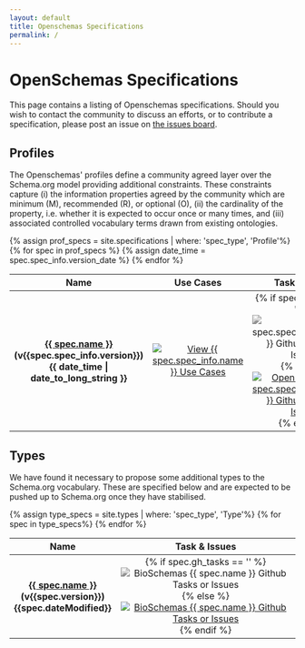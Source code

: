 ```yaml
---
layout: default
title: Openschemas Specifications
permalink: /
---
```

<h1>OpenSchemas Specifications</h1>

<p>This page contains a listing of Openschemas specifications. Should you wish to contact 
the community to discuss an efforts, or to contribute a specification,
 please post an issue on <a href="{{ site.repo }}/issues" itemprop="email">the issues board</a>.</p>

<h2>Profiles</h2>

<p>The Openschemas' profiles define a community agreed layer over the Schema.org model providing additional constraints. These constraints capture (i) the information properties agreed by the community which are minimum (M), recommended (R), or optional (O), (ii) the cardinality of the property, i.e. whether it is expected to occur once or many times, and (iii) associated controlled vocabulary terms drawn from existing ontologies. </p>

<div class="bioschemas-spec-list-wrapper">
  <table class="bioschemas_spec_list" style="width: 100%; margin-left: auto; margin-right: auto; text-align: center;">
      <thead>
      <tr>
      <th>Name</th>
      <th style="text-align: center;">Use Cases</th>
      <th style="text-align: center;">Task &amp; Issues</th>
      <th style="text-align: center;">Github</th>
      </tr>
      </thead>
      <tbody>
      {% assign prof_specs = site.specifications | where: 'spec_type', 'Profile'%}
      {% for spec in prof_specs %}
      <tr>
      {% assign date_time = spec.spec_info.version_date %}
      <th><a href="{{ site.github.url }}/{{ spec.name }}/" title="{{ spec.spec_info.subtitle }}">{{ spec.name }}</a><br />(v{{spec.spec_info.version}})<br />{{ date_time | date_to_long_string }}</th>
      <td class="spec_links">
      <a href="{{ spec.use_cases_url }}">
      <img src="https://openschemas.github.io/assets/images/use_case_spec.png" alt="View {{ spec.spec_info.name }} Use Cases"></a>
      </td>
      <td class="spec_links">
      {% if spec.gh_tasks == '' %}
      <a><img src="https://openschemas.github.io/assets/images/specs_tasks.png" alt="{{ spec.spec_info.property }} Github Tasks or Issues" style="filter: grayscale(100%);"></a>{% else %}
      <a href="{{ spec.gh_tasks }}" target="_blank">
      <img src="https://openschemas.github.io/assets/images/specs_tasks.png" alt="Open Schemas {{ spec.spec_info.property }} Github Tasks or Issues"></a>{% endif %}
      </td>
      <td class="spec_links">
      <a href="{{ site.github.repository_url }}/tree/master/_specifications/{{ spec.name }}.html" target="_blank">
      <img src="https://openschemas.github.io/assets/images/spec_examples.png" alt="View Github">
      </a>
      </td>
      </tr>
      {% endfor %}
      </tbody>
  </table>
</div>


<h2>Types</h2>
<p>We have found it necessary to propose some additional types to the Schema.org vocabulary. 
    These are specified below and are expected to be pushed up to Schema.org once they have stabilised.</p>

<table class="bioschemas_spec_list" style="width: 100%; margin-left: auto; margin-right: auto; text-align: center;">
    <thead>
    <tr>
        <th>Name</th>
        <th style="text-align: center;">Task &amp; Issues</th>
    </tr>
    </thead>
    <tbody>
    {% assign type_specs = site.types | where: 'spec_type', 'Type'%}
    {% for spec in  type_specs%}
    <tr>
        <th><a href="/types/{{ spec.name }}" title="{{spec.subtitle}}">{{ spec.name }}</a><br />(v{{spec.version}})<br />{{spec.dateModified}}</th>
        <td class="spec_links">
            {% if spec.gh_tasks == '' %}
              <a>
                <img src="https://openschemas.github.io/assets/images/specs_tasks.png" alt="BioSchemas {{ spec.name }} Github Tasks or Issues" style="filter: grayscale(100%);">
              </a>
            {% else %}
              <a href="{{spec.gh_tasks}}">
                <img src="https://openschemas.github.io/assets/images/specs_tasks.png" alt="BioSchemas {{ spec.name }} Github Tasks or Issues">
              </a>
            {% endif %}
        </td>
    </tr>
    {% endfor %}
    </tbody>
</table>
